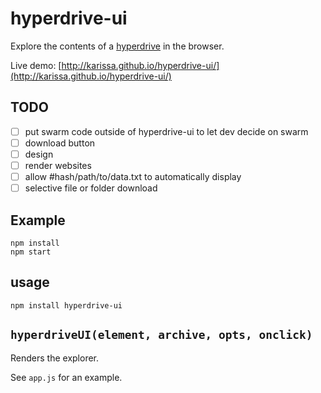 # hyperdrive-ui

Explore the contents of a [hyperdrive](http://github.com/mafintosh/hyperdrive) in the browser.

Live demo: [http://karissa.github.io/hyperdrive-ui/](http://karissa.github.io/hyperdrive-ui/)

## TODO

- [ ] put swarm code outside of hyperdrive-ui to let dev decide on swarm
- [ ] download button
- [ ] design
- [ ] render websites
- [ ] allow #hash/path/to/data.txt to automatically display
- [ ] selective file or folder download

## Example

```
npm install
npm start
```


## usage

```npm install hyperdrive-ui```

## `hyperdriveUI(element, archive, opts, onclick)`

Renders the explorer.

See `app.js` for an example.
